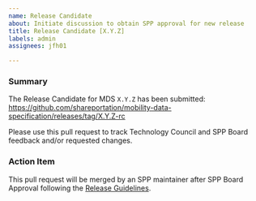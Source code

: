 ```yaml
---
name: Release Candidate
about: Initiate discussion to obtain SPP approval for new release
title: Release Candidate [X.Y.Z]
labels: admin
assignees: jfh01

---
```


### Summary

The Release Candidate for MDS `X.Y.Z` has been submitted: <https://github.com/shareportation/mobility-data-specification/releases/tag/X.Y.Z-rc>

Please use this pull request to track Technology Council and SPP Board feedback and/or requested changes.

### Action Item

This pull request will be merged by an SPP maintainer after SPP Board Approval following the [Release Guidelines](https://github.com/shareportation/governance/blob/main/technical/ReleaseGuidelines.md#making-a-release).
